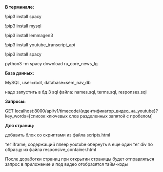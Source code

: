 **В терминале:**

!pip3 install spacy

!pip3 install mysql

!pip3 install lemmagen3

!pip3 install youtube_transcript_api

!pip3 install spacy

python3 -m spacy download ru_core_news_lg

**База данных:**

MySQL, user=root, database=sem_nav_db

надо запустить в бд 3 sql файла: names.sql, terms.sql, responses.sql

**Запросы:**

GET 
localhost:8000/api/v1/timecode/{идентификатор_видео_на_youtube}?key_words=[список ключевых слов разделенных запятой с пробелом]

**Для страниц:**

добавить блок со скриптами из файла scripts.html

тег iframe, содержащий плеер youtube обернуть в еще один тег div по образцу из файла responsive_container.html

После доработки страниц при открытии страницы будет отправляться запрос в приложение и под видео отобразятся тайм-коды